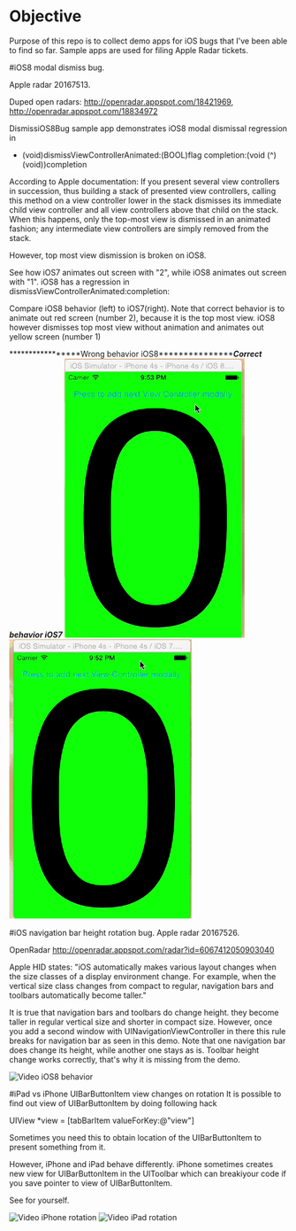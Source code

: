 # Objective
Purpose of this repo is to collect demo apps for iOS bugs that I've been able to find so far.
Sample apps are used for filing Apple Radar tickets.

#iOS8 modal dismiss bug. 

Apple radar 20167513.

Duped open radars:
http://openradar.appspot.com/18421969, 
http://openradar.appspot.com/18834972

DismissiOS8Bug sample app demonstrates iOS8 modal dismissal regression in
- (void)dismissViewControllerAnimated:(BOOL)flag
                           completion:(void (^)(void))completion

According to Apple documentation:
If you present several view controllers in succession,
thus building a stack of presented view controllers,
calling this method on a view controller lower in the stack
dismisses its immediate child view controller and
all view controllers above that child on the stack.
When this happens, only the top-most view is dismissed in an animated fashion;
any intermediate view controllers are simply removed from the stack.

However, top most view dismission is broken on iOS8.
                           
See how iOS7 animates out screen with "2", while iOS8 animates out screen with "1". 
iOS8 has a regression in dismissViewControllerAnimated:completion:

Compare iOS8 behavior (left) to iOS7(right). Note that correct behavior is to animate out red screen (number 2), because it is the top most view. iOS8 however dismisses top most view without animation and animates out yellow screen (number 1)

*****************Wrong behavior iOS8**********************************Correct behavior iOS7*******************
![Video iOS8 behavior](iOS8_modal_dismiss_bug/iOS8_modal_dismissal_bug.gif) ![Video iOS7 behavior](iOS8_modal_dismiss_bug/iOS7_modal_dismissal_expected_behavior.gif)


#iOS navigation bar height rotation bug. 
Apple radar 20167526.

OpenRadar http://openradar.appspot.com/radar?id=6067412050903040


Apple HID states: "iOS automatically makes various layout changes when the size classes of a display environment change. For example, when the vertical size class changes from compact to regular, navigation bars and toolbars automatically become taller."

It is true that navigation bars and toolbars do change height. they become taller in regular vertical size and shorter in compact size.
However, once you add a second window with UINavigationViewController in there this rule breaks for navigation bar as seen in this demo.
Note that one navigation bar does change its height, while another one stays as is.
Toolbar height change works correctly, that's why it is missing from the demo.

![Video iOS8 behavior](iOS8_navigation_bar_height_bug/iOSNavigationBarHeightBug.gif)

#iPad vs iPhone UIBarButtonItem view changes on rotation
It is possible to find out view of UIBarButtonItem by doing following hack 

UIView *view = [tabBarItem valueForKey:@"view"]

Sometimes you need this to obtain location of the UIBarButtonItem to present something from it.

However, iPhone and iPad behave differently. iPhone sometimes creates new view for UIBarButtonItem in the UIToolbar which can breakiyour code if you save pointer to view of UIBarButtonItem.

See for yourself.

![Video iPhone rotation](RecreatedTabBarItems/Toolbar_Bar_Button_iPhone_rotation_new_view.gif)
![Video iPad rotation](RecreatedTabBarItems/Toolbar_Bar_Button_iPad_rotation_same_view.gif)
